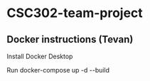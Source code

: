# CSC302-team-project

## Docker instructions (Tevan)

Install Docker Desktop

Run docker-compose up -d --build